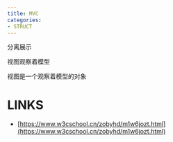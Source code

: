 ```yaml
---
title: MVC
categories:
- STRUCT
---
```


分离展示

视图观察着模型


视图是一个观察着模型的对象

# LINKS
- [https://www.w3cschool.cn/zobyhd/m1w6jozt.html](https://www.w3cschool.cn/zobyhd/m1w6jozt.html)